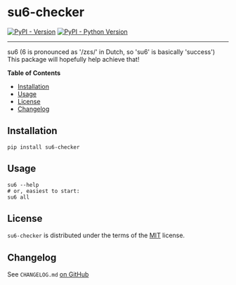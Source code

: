 # su6-checker

[![PyPI - Version](https://img.shields.io/pypi/v/su6.svg)](https://pypi.org/project/su6)
[![PyPI - Python Version](https://img.shields.io/pypi/pyversions/su6.svg)](https://pypi.org/project/su6)

-----
su6 (6 is pronounced as '/zɛs/' in Dutch, so 'su6' is basically 'success')  
This package will hopefully help achieve that!

**Table of Contents**

- [Installation](#installation)
- [Usage](#usage)
- [License](#license)
- [Changelog](#changelog)

## Installation

```console
pip install su6-checker
```

## Usage

```console
su6 --help
# or, easiest to start:
su6 all
```

## License

`su6-checker` is distributed under the terms of the [MIT](https://spdx.org/licenses/MIT.html) license.

## Changelog

See `CHANGELOG.md` [on GitHub](https://github.com/robinvandernoord/su6-checker/blob/master/CHANGELOG.md)
